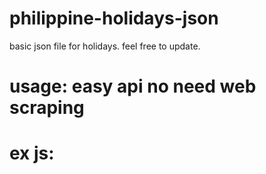 # philippine-holidays-json
basic json file for holidays. feel free to update.

# usage: easy api no need web scraping

# ex js:

<script>
  fetch('https://raw.githubusercontent.com/estelsnt/philippine-holidays-json/main/holidays.json')
    .then(response => {
      if (!response.ok) {
        throw new Error(`HTTP error! status: ${response.status}`);
      }
      return response.json();
    })
    .then(data => {
      console.log('📅 Philippine Holidays:', data);
    })
    .catch(error => {
      console.error('Error fetching holiday data:', error);
    });
</script>



